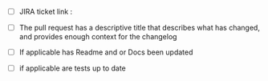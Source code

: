 - [ ] JIRA ticket link :
- [ ] The pull request has a descriptive title that describes what has changed, and provides enough context for the changelog
- [ ] If applicable has Readme and or Docs been updated
- [ ] if applicable are tests up to date  

